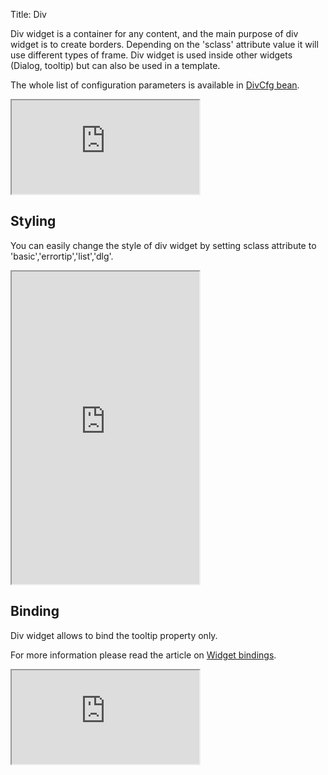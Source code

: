 Title: Div

Div widget is a container for any content, and the main purpose of div widget is to create borders. Depending on the 'sclass' attribute value it will use different types of frame. Div widget is used inside other widgets (Dialog, tooltip) but can also be used in a template.

<script src='http://snippets.ariatemplates.com/snippets/github.com/ariatemplates/documentation-code/snippets/widgets/div/Snippet.tpl?tag=wgtDivAction&lang=at&outdent=true'></script>

The whole list of configuration parameters is available in [DivCfg bean](http://ariatemplates.com/api/#aria.widgets.CfgBeans:DivCfg).

<iframe class='samples' src='http://snippets.ariatemplates.com/samples/github.com/ariatemplates/documentation-code/samples/widgets/div/' ></iframe>

## Styling

You can easily change the style of div widget by setting sclass attribute to 'basic','errortip','list','dlg'.

<iframe class='samples' style="height:500px" src='http://snippets.ariatemplates.com/samples/github.com/ariatemplates/documentation-code/samples/widgets/div/styling/' ></iframe>

## Binding

Div widget allows to bind the tooltip property only.

For more information please read the article on [Widget bindings](widget_bindings).

<iframe class='samples' src='http://snippets.ariatemplates.com/samples/github.com/ariatemplates/documentation-code/samples/widgets/div/binding/' ></iframe>